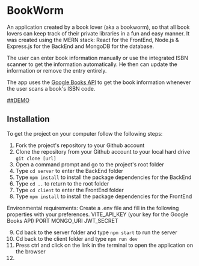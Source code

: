 # BookWorm

An application created by a book lover (aka a bookworm), so that all book lovers can keep track of their private libraries in a fun and easy manner.
It was created using the MERN stack: React for the FrontEnd, Node.js & Express.js for the BackEnd and MongoDB for the database.

The user can enter book information manually or use the integrated ISBN scanner to get the information automatically. He then can update the information or remove the entry entirely.

The app uses the [Google Books API](https://developers.google.com/books) to get the book information whenever the user scans a book's ISBN code.

[##DEMO](https://bookworm-137r.onrender.com/)

## Installation
To get the project on your computer follow the following steps:

1. Fork the project's repository to your Github account
2. Clone the repository from your Github account to your local hard drive `git clone [url]`
3. Open a command prompt and go to the project's root folder
4. Type `cd server` to enter the BackEnd folder
5. Type `npm install` to install the package dependencies for the BackEnd
6. Type `cd ..` to return to the root folder
7. Type `cd client` to enter the FrontEnd folder
8. Type `npm install` to install the package dependencies for the FrontEnd

Environmental requirements: 
Create a .env file and fill in the following properties with your preferences.
    VITE_API_KEY (your key for the Google Books API)
    PORT
    MONGO_URI
    JWT_SECRET

9. Cd back to the server folder and type `npm start` to run the server
10. Cd back to the client folder and type `npm run dev`
11. Press ctrl and click on the link in the terminal to open the application on the browser
12. 
